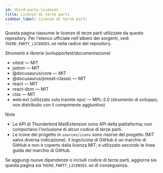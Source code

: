 ```yaml
---
id: third-party-licenses
title: Licenze di terze parti
sidebar_label: Licenze di terze parti
---
```


Questa pagina riassume le licenze di terze parti utilizzate da questo repository. Per
l'elenco ufficiale nell'albero dei sorgenti, vedi `THIRD_PARTY_LICENSES.md` nella
radice del repository.

Strumenti e librerie (sviluppo/test/documentazione)

- vitest — MIT
- jsdom — MIT
- @docusaurus/core — MIT
- @docusaurus/preset-classic — MIT
- react — MIT
- react-dom — MIT
- clsx — MIT
- web‑ext (utilizzato solo tramite npx) — MPL‑2.0 (strumento di sviluppo; non distribuito con il componente aggiuntivo)

Note

- Le API di Thunderbird MailExtension sono API della piattaforma; non comportano l'inclusione di alcun codice di terze parti.
- Le icone del progetto in `sources/icons` sono risorse del progetto (MIT salvo diversa indicazione). Il logo/icona di GitHub è un marchio di GitHub e non è coperto dalla licenza MIT; è utilizzato secondo le linee guida del marchio di GitHub.

Se aggiungi nuove dipendenze o includi codice di terze parti, aggiorna sia questa
pagina sia `THIRD_PARTY_LICENSES.md` di conseguenza.
